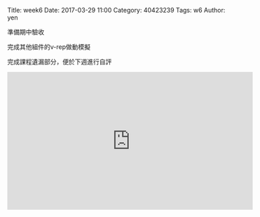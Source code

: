 Title: week6
Date: 2017-03-29 11:00
Category: 40423239
Tags: w6
Author: yen

準備期中驗收
<!-- PELICAN_END_SUMMARY -->

<p>完成其他組件的v-rep做動模擬</p>
<p>完成課程遺漏部分，便於下週進行自評</p>
<iframe width="560" height="315" src="https://www.youtube.com/embed/QrxYhKm3fJ8" frameborder="0" allowfullscreen></iframe>